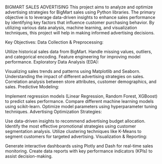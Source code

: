 BIGMART SALES ADVERTISING
This project aims to analyze and optimize advertising strategies for BigMart sales using Python libraries. The primary objective is to leverage data-driven insights to enhance sales performance by identifying key factors that influence customer purchasing behavior. By utilizing various data analysis, machine learning, and visualization techniques, this project will help in making informed advertising decisions.

Key Objectives:
Data Collection & Preprocessing:

Utilize historical sales data from BigMart.
Handle missing values, outliers, and categorical encoding.
Feature engineering for improving model performance.
Exploratory Data Analysis (EDA):

Visualizing sales trends and patterns using Matplotlib and Seaborn.
Understanding the impact of different advertising strategies on sales.
Correlation analysis between store attributes, customer demographics, and sales.
Predictive Modeling:

Implement regression models (Linear Regression, Random Forest, XGBoost) to predict sales performance.
Compare different machine learning models using scikit-learn.
Optimize model parameters using hyperparameter tuning techniques.
Advertising Optimization Strategies:

Use data-driven insights to recommend advertising budget allocation.
Identify the most effective promotional strategies using customer segmentation analysis.
Utilize clustering techniques like K-Means to segment customers for targeted advertising.
Visualization & Reporting:

Generate interactive dashboards using Plotly and Dash for real-time sales monitoring.
Create data reports with key performance indicators (KPIs) to assist decision-making.
